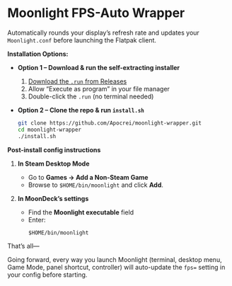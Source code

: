 # Moonlight FPS-Auto Wrapper

Automatically rounds your display’s refresh rate and updates your `Moonlight.conf` before
launching the Flatpak client.

**Installation Options:**

- **Option 1 – Download & run the self-extracting installer**  
  1. [Download the `.run` from Releases](https://github.com/Apocrei/moonlight-wrapper/releases/latest)  
  2. Allow “Execute as program” in your file manager  
  3. Double-click the `.run` (no terminal needed)

- **Option 2 – Clone the repo & run `install.sh`**  
  ```bash
  git clone https://github.com/Apocrei/moonlight-wrapper.git
  cd moonlight-wrapper
  ./install.sh

**Post-install config instructions**

1. **In Steam Desktop Mode**  
   - Go to **Games → Add a Non-Steam Game**  
   - Browse to `$HOME/bin/moonlight` and click **Add**.

2. **In MoonDeck’s settings**  
   - Find the **Moonlight executable** field  
   - Enter:  
     ```
     $HOME/bin/moonlight
     ```

That’s all—

Going forward, every way you launch Moonlight (terminal, desktop menu, Game Mode, panel shortcut, controller) will auto-update the `fps=` setting in your config before starting.  


